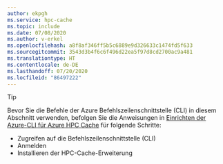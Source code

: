 ```yaml
---
author: ekpgh
ms.service: hpc-cache
ms.topic: include
ms.date: 07/08/2020
ms.author: v-erkel
ms.openlocfilehash: a8f8af346ff5b5c6889e9d326633c1474fd5f633
ms.sourcegitcommit: 3543d3b4f6c6f496d22ea5f97d8cd2700ac9a481
ms.translationtype: HT
ms.contentlocale: de-DE
ms.lasthandoff: 07/20/2020
ms.locfileid: "86497222"
---
```

> [!TIP]
> Bevor Sie die Befehle der Azure Befehlszeilenschnittstelle (CLI) in diesem Abschnitt verwenden, befolgen Sie die Anweisungen in [Einrichten der Azure-CLI für Azure HPC Cache](../az-cli-prerequisites.md) für folgende Schritte:
>
> * Zugreifen auf die Befehlszeilenschnittstelle (CLI)
> * Anmelden
> * Installieren der HPC-Cache-Erweiterung
